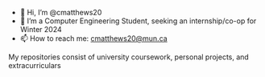 - 👋 Hi, I’m @cmatthews20
- 👀 I’m a Computer Engineering Student, seeking an internship/co-op for Winter 2024
- 📫 How to reach me: cmatthews20@mun.ca

My repositories consist of university coursework, personal projects, and extracurriculars
<!---
Cole-Matthews/Cole-Matthews is a ✨ special ✨ repository because its `README.md` (this file) appears on your GitHub profile.
You can click the Preview link to take a look at your changes.
--->
